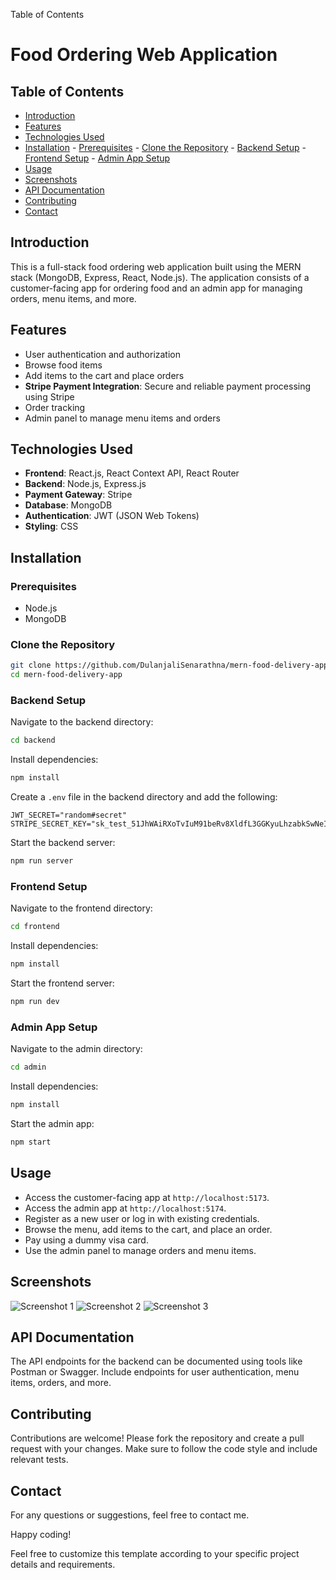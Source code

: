 Table of Contents
# Food Ordering Web Application

## Table of Contents
- [Introduction](#introduction)
- [Features](#features)
- [Technologies Used](#technologies-used)
- [Installation](#installation)
       - [Prerequisites](#prerequisites)
       - [Clone the Repository](#clone-the-repository)
       - [Backend Setup](#backend-setup)
       - [Frontend Setup](#frontend-setup)
       - [Admin App Setup](#admin-app-setup)
- [Usage](#usage)
- [Screenshots](#screenshots)
- [API Documentation](#api-documentation)
- [Contributing](#contributing)
- [Contact](#contact)

## Introduction
This is a full-stack food ordering web application built using the MERN stack (MongoDB, Express, React, Node.js). The application consists of a customer-facing app for ordering food and an admin app for managing orders, menu items, and more.

## Features
- User authentication and authorization
- Browse food items
- Add items to the cart and place orders
- **Stripe Payment Integration**: Secure and reliable payment processing using Stripe
- Order tracking
- Admin panel to manage menu items and orders

## Technologies Used
- **Frontend**: React.js, React Context API, React Router
- **Backend**: Node.js, Express.js
- **Payment Gateway**: Stripe
- **Database**: MongoDB
- **Authentication**: JWT (JSON Web Tokens)
- **Styling**: CSS

## Installation

### Prerequisites
- Node.js
- MongoDB

### Clone the Repository
```bash
git clone https://github.com/DulanjaliSenarathna/mern-food-delivery-app.git
cd mern-food-delivery-app
```

### Backend Setup
Navigate to the backend directory:
```bash
cd backend
```
Install dependencies:
```bash
npm install
```
Create a `.env` file in the backend directory and add the following:
```env
JWT_SECRET="random#secret"
STRIPE_SECRET_KEY="sk_test_51JhWAiRXoTvIuM91beRv8XldfL3GGKyuLhzabkSwNeIXryY51G9UKnwNUFcotg0N6k4UAGhiprjJd4XhAF85JCN4004TC42zkl"
```
Start the backend server:
```bash
npm run server
```

### Frontend Setup
Navigate to the frontend directory:
```bash
cd frontend
```
Install dependencies:
```bash
npm install
```
Start the frontend server:
```bash
npm run dev
```

### Admin App Setup
Navigate to the admin directory:
```bash
cd admin
```
Install dependencies:
```bash
npm install
```
Start the admin app:
```bash
npm start
```

## Usage
- Access the customer-facing app at `http://localhost:5173`.
- Access the admin app at `http://localhost:5174`.
- Register as a new user or log in with existing credentials.
- Browse the menu, add items to the cart, and place an order.
- Pay using a dummy visa card.
- Use the admin panel to manage orders and menu items.

## Screenshots
![Screenshot 1](path/to/screenshot1.png)
![Screenshot 2](path/to/screenshot2.png)
![Screenshot 3](path/to/screenshot3.png)

## API Documentation
The API endpoints for the backend can be documented using tools like Postman or Swagger. Include endpoints for user authentication, menu items, orders, and more.

## Contributing
Contributions are welcome! Please fork the repository and create a pull request with your changes. Make sure to follow the code style and include relevant tests.

## Contact
For any questions or suggestions, feel free to contact me.

Happy coding!

Feel free to customize this template according to your specific project details and requirements.
